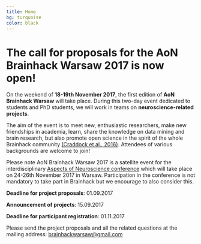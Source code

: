 ```yaml
---
title: Home
bg: turquoise
color: black
---
```

	
# The call for proposals for the AoN Brainhack Warsaw 2017 is now open!


On the weekend of **18-19th November 2017**, the first edition of **AoN Brainhack Warsaw** will take place. During this two-day event dedicated to students and PhD students, we will work in teams on **neuroscience-related projects**. 

The aim of the event is to meet new, enthusiastic researchers, make new friendships in academia, learn, share the knowledge on data mining and brain research, but also promote open science in the spirit of the whole Brainhack community [(Craddock et al., 2016)](https://gigascience.biomedcentral.com/articles/10.1186/s13742-016-0121-x). Attendees  of various backgrounds are welcome to join!

Please note AoN Brainhack Warsaw 2017 is a satellite event for the interdisciplinary  [Aspects of Neuroscience conference](http://neuroaspects.org/)  which will take place on 24-26th November 2017 in Warsaw. 
Participation in the conference is not mandatory to take part in Brainhack but we encourage to also consider this.




**Deadline for project proposals**:                     01.09.2017

**Announcement of projects**:                           15.09.2017

**Deadline for participant registration**:               01.11.2017

Please send the project proposals and all the related questions at the mailing address: [brainhackwarsaw@gmail.com](mailto:brainhackwarsaw@gmail.com)



